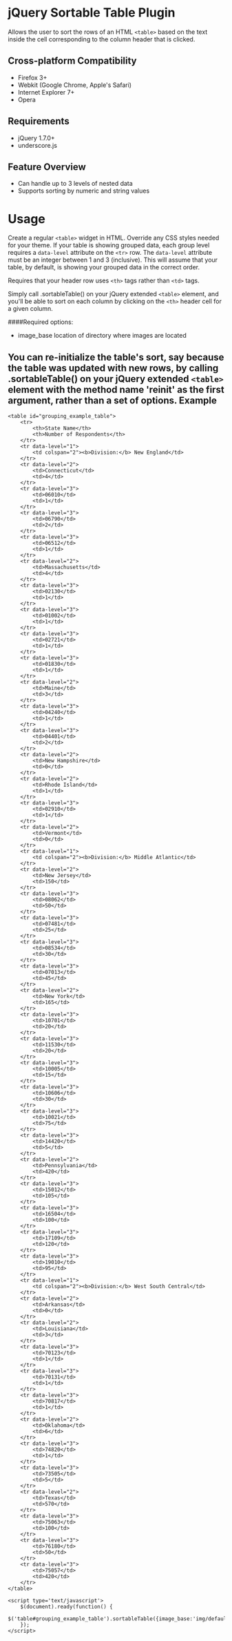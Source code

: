 jQuery Sortable Table Plugin
============================
Allows the user to sort the rows of an HTML `<table>` based on the text inside
the cell corresponding to the column header that is clicked.

Cross-platform Compatibility
----------------------------
* Firefox 3+
* Webkit (Google Chrome, Apple's Safari)
* Internet Explorer 7+
* Opera

Requirements
------------
* jQuery 1.7.0+
* underscore.js

Feature Overview
----------------
* Can handle up to 3 levels of nested data
* Supports sorting by numeric and string values

Usage
=====

Create a regular `<table>` widget in HTML. Override any CSS styles needed for
your theme. If your table is showing grouped data, each group level requires
a `data-level` attribute on the `<tr>` row. The `data-level` attribute must be
an integer between 1 and 3 (inclusive). This will assume that your table,
by default, is showing your grouped data in the correct order.

Requires that your header row uses `<th>` tags rather than `<td>` tags.

Simply call .sortableTable() on your jQuery extended `<table>` element,
and you'll be able to sort on each column by clicking on the `<th>` header
cell for a given column.

####Required options:
* image\_base				location of directory where images are located

You can re-initialize the table's sort, say because the table was updated with
new rows, by calling .sortableTable() on your jQuery extended `<table>` element
with the method name 'reinit' as the first argument, rather than a set of options.
Example
-------
	<table id="grouping_example_table">
		<tr>
			<th>State Name</th>
			<th>Number of Respondents</th>
		</tr>
		<tr data-level="1">
			<td colspan="2"><b>Division:</b> New England</td>
		</tr>
		<tr data-level="2">
			<td>Connecticut</td>
			<td>4</td>
		</tr>
		<tr data-level="3">
			<td>06010</td>
			<td>1</td>
		</tr>
		<tr data-level="3">
			<td>06790</td>
			<td>2</td>
		</tr>
		<tr data-level="3">
			<td>06512</td>
			<td>1</td>
		</tr>
		<tr data-level="2">
			<td>Massachusetts</td>
			<td>4</td>
		</tr>
		<tr data-level="3">
			<td>02130</td>
			<td>1</td>
		</tr>
		<tr data-level="3">
			<td>01002</td>
			<td>1</td>
		</tr>
		<tr data-level="3">
			<td>02721</td>
			<td>1</td>
		</tr>
		<tr data-level="3">
			<td>01830</td>
			<td>1</td>
		</tr>
		<tr data-level="2">
			<td>Maine</td>
			<td>3</td>
		</tr>
		<tr data-level="3">
			<td>04240</td>
			<td>1</td>
		</tr>
		<tr data-level="3">
			<td>04401</td>
			<td>2</td>
		</tr>
		<tr data-level="2">
			<td>New Hampshire</td>
			<td>0</td>
		</tr>
		<tr data-level="2">
			<td>Rhode Island</td>
			<td>1</td>
		</tr>
		<tr data-level="3">
			<td>02910</td>
			<td>1</td>
		</tr>
		<tr data-level="2">
			<td>Vermont</td>
			<td>0</td>
		</tr>
		<tr data-level="1">
			<td colspan="2"><b>Division:</b> Middle Atlantic</td>
		</tr>
		<tr data-level="2">
			<td>New Jersey</td>
			<td>150</td>
		</tr>
		<tr data-level="3">
			<td>08062</td>
			<td>50</td>
		</tr>
		<tr data-level="3">
			<td>07481</td>
			<td>25</td>
		</tr>
		<tr data-level="3">
			<td>08534</td>
			<td>30</td>
		</tr>
		<tr data-level="3">
			<td>07013</td>
			<td>45</td>
		</tr>
		<tr data-level="2">
			<td>New York</td>
			<td>165</td>
		</tr>
		<tr data-level="3">
			<td>10701</td>
			<td>20</td>
		</tr>
		<tr data-level="3">
			<td>11530</td>
			<td>20</td>
		</tr>
		<tr data-level="3">
			<td>10005</td>
			<td>15</td>
		</tr>
		<tr data-level="3">
			<td>10606</td>
			<td>30</td>
		</tr>
		<tr data-level="3">
			<td>10021</td>
			<td>75</td>
		</tr>
		<tr data-level="3">
			<td>14420</td>
			<td>5</td>
		</tr>
		<tr data-level="2">
			<td>Pennsylvania</td>
			<td>420</td>
		</tr>
		<tr data-level="3">
			<td>15012</td>
			<td>105</td>
		</tr>
		<tr data-level="3">
			<td>16504</td>
			<td>100</td>
		</tr>
		<tr data-level="3">
			<td>17109</td>
			<td>120</td>
		</tr>
		<tr data-level="3">
			<td>19010</td>
			<td>95</td>
		</tr>
		<tr data-level="1">
			<td colspan="2"><b>Division:</b> West South Central</td>
		</tr>
		<tr data-level="2">
			<td>Arkansas</td>
			<td>0</td>
		</tr>
		<tr data-level="2">
			<td>Louisiana</td>
			<td>3</td>
		</tr>
		<tr data-level="3">
			<td>70123</td>
			<td>1</td>
		</tr>
		<tr data-level="3">
			<td>70131</td>
			<td>1</td>
		</tr>
		<tr data-level="3">
			<td>70817</td>
			<td>1</td>
		</tr>
		<tr data-level="2">
			<td>Oklahoma</td>
			<td>6</td>
		</tr>
		<tr data-level="3">
			<td>74820</td>
			<td>1</td>
		</tr>
		<tr data-level="3">
			<td>73505</td>
			<td>5</td>
		</tr>
		<tr data-level="2">
			<td>Texas</td>
			<td>570</td>
		</tr>
		<tr data-level="3">
			<td>75063</td>
			<td>100</td>
		</tr>
		<tr data-level="3">
			<td>76180</td>
			<td>50</td>
		</tr>
		<tr data-level="3">
			<td>75057</td>
			<td>420</td>
		</tr>
	</table>

	<script type='text/javascript'>
		$(document).ready(function() {
			$('table#grouping_example_table').sortableTable({image_base:'img/default'});
		});
	</script>